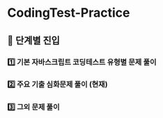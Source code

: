 # CodingTest-Practice

## 🤖 단계별 진입

### :one: 기본 자바스크립트 코딩테스트 유형별 문제 풀이

### 2️⃣ 주요 기출 심화문제 풀이 (현재)

### 3️⃣ 그외 문제 풀이
